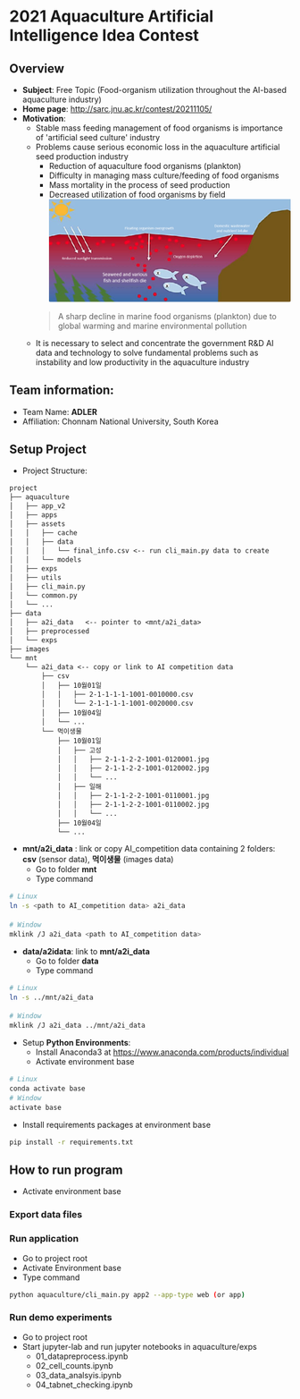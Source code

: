 # 2021 Aquaculture Artificial Intelligence Idea Contest

## Overview
+ **Subject**: Free Topic (Food-organism utilization throughout the AI-based aquaculture industry)
+ **Home page**: http://sarc.jnu.ac.kr/contest/20211105/
+ **Motivation**:
  + Stable mass feeding management of food organisms is importance of 'artificial seed culture' industry
  + Problems cause serious economic loss in the aquaculture artificial seed production industry
    + Reduction of aquaculture food organisms (plankton)
    + Difficulty in managing mass culture/feeding of food organisms
    + Mass mortality in the process of seed production
    + Decreased utilization of food organisms by field
    ![](images/food_organism_problem.png)
    > A sharp decline in marine food organisms (plankton) due to global warming and marine environmental pollution
  + It is necessary to select and concentrate the government R&D AI data and technology to solve fundamental problems such as instability and low productivity in the aquaculture industry

## Team information: 
+ Team Name: **ADLER**
+ Affiliation: Chonnam National University, South Korea

## Setup Project
+ Project Structure:
```
project
├── aquaculture
│   ├── app_v2
│   ├── apps
│   ├── assets
│   │   ├── cache
│   │   ├── data
│   │   │   └── final_info.csv <-- run cli_main.py data to create 
│   │   └── models
│   ├── exps
│   ├── utils
│   ├── cli_main.py
│   └── common.py
│   └── ...
├── data
│   ├── a2i_data   <-- pointer to <mnt/a2i_data>
│   ├── preprocessed 
│   └── exps
├── images
└── mnt
    └── a2i_data <-- copy or link to AI competition data
        ├── csv
        │   ├── 10월01일
        │   │   ├── 2-1-1-1-1-1001-0010000.csv
        │   │   └── 2-1-1-1-1-1001-0020000.csv
        │   ├── 10월04일
        │   └── ...
        └── 먹이생물
            ├── 10월01일
            │   ├── 고성
            │   │   ├── 2-1-1-2-2-1001-0120001.jpg
            │   │   ├── 2-1-1-2-2-1001-0120002.jpg
            │   │   └── ...
            │   ├── 일해
            │   │   ├── 2-1-1-2-2-1001-0110001.jpg
            │   │   ├── 2-1-1-2-2-1001-0110002.jpg
            │   │   └── ...
            ├── 10월04일
            └── ...
```
+ **mnt/a2i_data** : link or copy AI_competition data containing 2 folders: **csv** (sensor data), **먹이생물** (images data)
  + Go to folder **mnt**
  + Type command
```bash
# Linux
ln -s <path to AI_competition data> a2i_data

# Window
mklink /J a2i_data <path to AI_competition data>
``` 
+ **data/a2idata**: link to **mnt/a2i_data**
  + Go to folder **data**
  + Type command
```bash
# Linux
ln -s ../mnt/a2i_data

# Window
mklink /J a2i_data ../mnt/a2i_data
``` 
+ Setup **Python Environments**:
  + Install Anaconda3 at https://www.anaconda.com/products/individual
  + Activate environment base
```bash
# Linux
conda activate base
# Window
activate base
```
  + Install requirements packages at environment base
```bash
pip install -r requirements.txt 
```

## How to run program
+ Activate environment base
### Export data files
### Run application
+ Go to project root
+ Activate Environment base
+ Type command
```bash
python aquaculture/cli_main.py app2 --app-type web (or app)
```
### Run demo experiments 
+ Go to project root
+ Start jupyter-lab and run jupyter notebooks in aquaculture/exps
  + 01_datapreprocess.ipynb
  + 02_cell_counts.ipynb
  + 03_data_analsyis.ipynb
  + 04_tabnet_checking.ipynb


